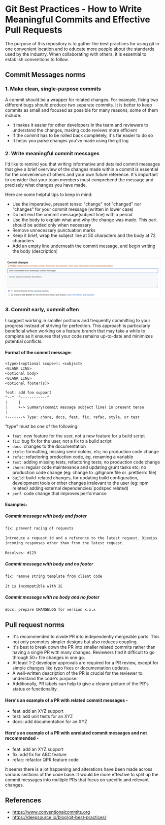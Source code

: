 # Git Best Practices - How to Write Meaningful Commits and Effective Pull Requests

The purpose of this repository is to gather the best practices for using git in one convenient location and to educate more people about the standards used by the industry. When collaborating with others, it is essential to establish conventions to follow.

## Commit Messages norms

### 1. Make clean, single-purpose commits

A commit should be a wrapper for related changes. For example, fixing two different bugs should produce two separate commits. It is better to keep commits as small and focused as possible for many reasons, some of them include:

- It makes it easier for other developers in the team and reviewers to understand the changes, making code reviews more efficient
- If the commit has to be rolled back completely, it's far easier to do so
- It helps you parse changes you've made using the git log

### 2. Write meaningful commit messages

I'd like to remind you that writing informative and detailed commit messages that give a brief overview of the changes made within a commit is essential for the convenience of others and your own future reference. It's important to consider that your team members must comprehend the message and precisely what changes you have made.

Here are some helpful tips to keep in mind:

- Use the imperative, present tense: "change" not "changed" nor "changes" for your commit message (written in lower case)
- Do not end the commit message(subject line) with a period
- Use the body to explain what and why the change was made. This part should be added only when necessary
- Remove unnecessary punctuation marks
- Keep it brief, wrap the subject line at 50 characters and the body at 72 characters
- Add an empty line underneath the commit message, and begin writing the body (description)

<p>
<img alt="Light" src="/commit-message.png">
</p> 

### 3. Commit early, commit often

I suggest working in smaller portions and frequently committing to your progress instead of striving for perfection. This approach is particularly beneficial when working on a feature branch that may take a while to complete as it ensures that your code remains up-to-date and minimizes potential conflicts.

#### Format of the commit message:

```
<type>(<optional scope>): <subject>
<BLANK LINE>
<optional body>
<BLANK LINE>
<optional footer(s)>
```
  
```
feat: add foo support
^--^  ^------------^
|     |
|     +-> Summary(commit message subject line) in present tense
|
+-------> Type: chore, docs, feat, fix, refac, style, or test
```

"type" must be one of the following:

- `feat`: new feature for the user, not a new feature for a build script
- `fix`: bug fix for the user, not a fix to a build script
- `docs`: changes to the documentation
- `style`: formatting, missing semi-colons, etc; no production code change
- `refac`: refactoring production code, eg. renaming a variable
- `test`: adding missing tests, refactoring tests; no production code change
- `chore`: regular code maintenance and updating grunt tasks etc; no production code change (eg: change to .gitignore file or .prettierrc file)
- `build`: build-related changes, for updating build configuration, development tools or other changes irrelevant to the user (eg: npm related/ adding external dependencies/ podspec related)
- `perf`: code change that improves performance

#### Examples:

##### Commit message with body and footer

```
fix: prevent racing of requests

Introduce a request id and a reference to the latest request. Dismiss
incoming responses other than from the latest request.

Resolves: #123
```

##### Commit message with body and no footer

```
fix: remove string template from client code

It is incompatible with IE
```

##### Commit message with no body and no footer

```
docs: prepare CHANGELOG for version x.x.x
```

## Pull request norms

- It's recommended to divide PR into independently mergeable parts. This not only promotes simpler designs but also reduces coupling.
- It's best to break down the PR into smaller related commits rather than having a single PR with many changes. Reviewers find it difficult to go through 50+ file changes in one go. 
- At least 1-2 developer approvals are required for a PR review, except for simple changes like typo fixes or documentation updates.
- A well-written description of the PR is crucial for the reviewer to understand the code's purpose.
- Additionally, PR labels can help to give a clearer picture of the PR's status or functionality.

#### Here's an example of a PR with related commit messages -

  - feat: add an XYZ support
  - test: add unit tests for an XYZ
  - docs: add documentation for an XYZ

#### Here's an example of a PR with unrelated commit messages and not recommended - 

  - feat: add an XYZ support
  - fix: add fix for ABC feature
  - refac: refactor QPR feature code

It seems there is a lot happening and alterations have been made across various sections of the code base. It would be more effective to split up the commit messages into multiple PRs that focus on specific and relevant changes.

## References
- https://www.conventionalcommits.org
- https://deepsource.io/blog/git-best-practices/
